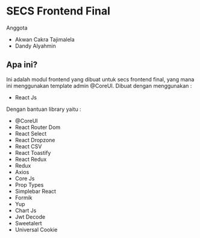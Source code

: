 # SECS Frontend Final

Anggota

<ul>
  <li>Akwan Cakra Tajimalela</li>
  <li>Dandy Alyahmin</li>
</ul>

## Apa ini?

Ini adalah modul frontend yang dibuat untuk secs frontend final, yang mana ini menggunakan template admin @CoreUI.
Dibuat dengan menggunakan :

<ul>
  <li>React Js</li>
</ul>

Dengan bantuan library yaitu :

<ul>
  <li>@CoreUI</li>
  <li>React Router Dom</li>
  <li>React Select</li>
  <li>React Dropzone</li>
  <li>React CSV</li>
  <li>React Toastify</li>
  <li>React Redux</li>
  <li>Redux</li>
  <li>Axios</li>
  <li>Core Js</li>
  <li>Prop Types</li>
  <li>Simplebar React</li>
  <li>Formik</li>
  <li>Yup</li>
  <li>Chart Js</li>
  <li>Jwt Decode</li>
  <li>Sweetalert</li>
  <li>Universal Cookie</li>
</ul>
